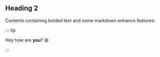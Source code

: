 ## Heading 2

<!-- #region snippet -->

Contents containing bolded text and some markdown enhance features:

<!-- #endregion snippet -->

::: tip

Hey how are **you**? :smile:

:::
